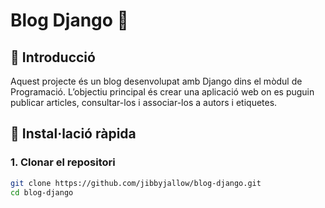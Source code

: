 # Blog Django 📘

## 🧾 Introducció
Aquest projecte és un blog desenvolupat amb Django dins el mòdul de Programació. L’objectiu principal és crear una aplicació web on es puguin publicar articles, consultar-los i associar-los a autors i etiquetes.

## 🚀 Instal·lació ràpida

### 1. Clonar el repositori
```bash
git clone https://github.com/jibbyjallow/blog-django.git
cd blog-django
